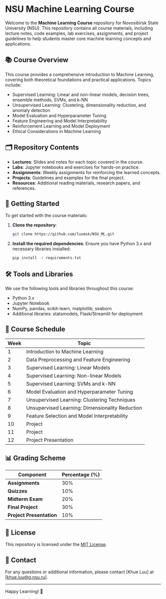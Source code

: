 # NSU Machine Learning Course

Welcome to the **Machine Learning Course** repository for Novosibirsk State University (NSU). This repository contains all course materials, including lecture notes, code examples, lab exercises, assignments, and project guidelines to help students master core machine learning concepts and applications.

## 📚 Course Overview

This course provides a comprehensive introduction to Machine Learning, covering both theoretical foundations and practical applications. Topics include:

- Supervised Learning: Linear and non-linear models, decision trees, ensemble methods, SVMs, and k-NN
- Unsupervised Learning: Clustering, dimensionality reduction, and anomaly detection
- Model Evaluation and Hyperparameter Tuning
- Feature Engineering and Model Interpretability
- Reinforcement Learning and Model Deployment
- Ethical Considerations in Machine Learning

## 🗂 Repository Contents

- **Lectures**: Slides and notes for each topic covered in the course.
- **Labs**: Jupyter notebooks and exercises for hands-on practice.
- **Assignments**: Weekly assignments for reinforcing the learned concepts.
- **Projects**: Guidelines and examples for the final project.
- **Resources**: Additional reading materials, research papers, and references.

## 🚀 Getting Started

To get started with the course materials:

1. **Clone the repository**:
   ```bash
   git clone https://github.com/luumsk/NSU_ML.git
   ```
2. **Install the required dependencies**:
   Ensure you have Python 3.x and necessary libraries installed:
   ```bash
   pip install -r requirements.txt
   ```

## 🛠 Tools and Libraries

We use the following tools and libraries throughout this course:

- Python 3.x
- Jupyter Notebook
- NumPy, pandas, scikit-learn, matplotlib, seaborn
- Additional libraries: statsmodels, Flask/Streamlit for deployment

## 📅 Course Schedule

| Week | Topic                                                  |
|------|--------------------------------------------------------|
| 1    | Introduction to Machine Learning                       |
| 2    | Data Preprocessing and Feature Engineering             |
| 3    | Supervised Learning: Linear Models                     |
| 4    | Supervised Learning: Non-linear Models                 |
| 5    | Supervised Learning: SVMs and k-NN                     |
| 6    | Model Evaluation and Hyperparameter Tuning             |
| 7    | Unsupervised Learning: Clustering Techniques           |
| 8    | Unsupervised Learning: Dimensionality Reduction        |
| 9    | Feature Selection and Model Interpretability           |
| 10   | Project                                                |
| 11   | Project                                                |
| 12   | Project Presentation                                   |

## 📊 Grading Scheme
| Component                   | Percentage (%) |
|-----------------------------|----------------|
| **Assignments**             | 30%            |
| **Quizzes**                 | 10%            |
| **Midterm Exam**            | 20%            |
| **Final Project**           | 30%            |
| **Project Presentation**    | 10%            |

## 📜 License

This repository is licensed under the [MIT License](LICENSE).

## 📧 Contact

For any questions or additional information, please contact [Khue Luu] at [khue.luu@g.nsu.ru].

---

Happy Learning! 🚀
